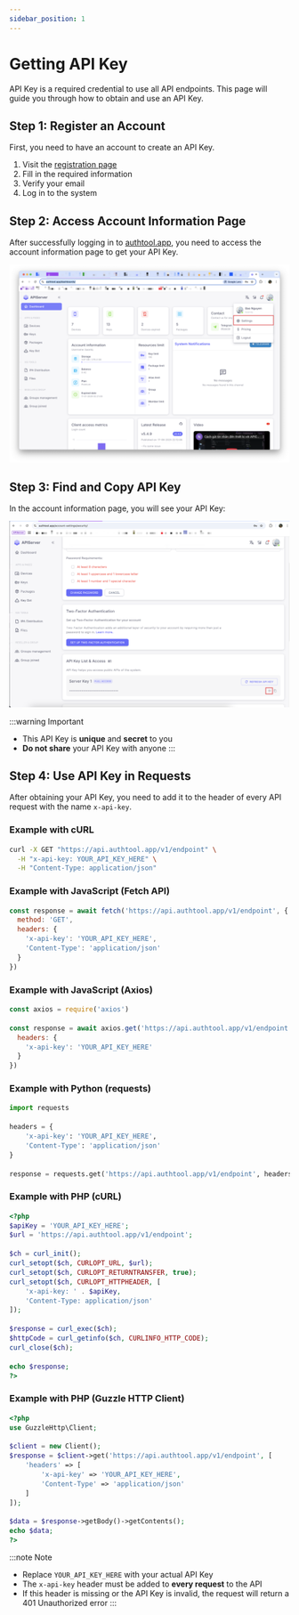 ```yaml
---
sidebar_position: 1
---
```


# Getting API Key

API Key is a required credential to use all API endpoints. This page will guide you through how to obtain and use an API Key.

## Step 1: Register an Account

First, you need to have an account to create an API Key.

1. Visit the [registration page](https://authtool.app/register)
2. Fill in the required information
3. Verify your email
4. Log in to the system

## Step 2: Access Account Information Page

After successfully logging in to [authtool.app](https://authtool.app), you need to access the account information page to get your API Key.

![Access account information page](./img/step-2.png)

## Step 3: Find and Copy API Key

In the account information page, you will see your API Key:

![Find and copy API Key](./img/step-3.png)

:::warning Important

- This API Key is **unique** and **secret** to you
- **Do not share** your API Key with anyone
  :::

## Step 4: Use API Key in Requests

After obtaining your API Key, you need to add it to the header of every API request with the name `x-api-key`.

### Example with cURL

```bash
curl -X GET "https://api.authtool.app/v1/endpoint" \
  -H "x-api-key: YOUR_API_KEY_HERE" \
  -H "Content-Type: application/json"
```

### Example with JavaScript (Fetch API)

```javascript
const response = await fetch('https://api.authtool.app/v1/endpoint', {
  method: 'GET',
  headers: {
    'x-api-key': 'YOUR_API_KEY_HERE',
    'Content-Type': 'application/json'
  }
})
```

### Example with JavaScript (Axios)

```javascript
const axios = require('axios')

const response = await axios.get('https://api.authtool.app/v1/endpoint', {
  headers: {
    'x-api-key': 'YOUR_API_KEY_HERE'
  }
})
```

### Example with Python (requests)

```python
import requests

headers = {
    'x-api-key': 'YOUR_API_KEY_HERE',
    'Content-Type': 'application/json'
}

response = requests.get('https://api.authtool.app/v1/endpoint', headers=headers)
```

### Example with PHP (cURL)

```php
<?php
$apiKey = 'YOUR_API_KEY_HERE';
$url = 'https://api.authtool.app/v1/endpoint';

$ch = curl_init();
curl_setopt($ch, CURLOPT_URL, $url);
curl_setopt($ch, CURLOPT_RETURNTRANSFER, true);
curl_setopt($ch, CURLOPT_HTTPHEADER, [
    'x-api-key: ' . $apiKey,
    'Content-Type: application/json'
]);

$response = curl_exec($ch);
$httpCode = curl_getinfo($ch, CURLINFO_HTTP_CODE);
curl_close($ch);

echo $response;
?>
```

### Example with PHP (Guzzle HTTP Client)

```php
<?php
use GuzzleHttp\Client;

$client = new Client();
$response = $client->get('https://api.authtool.app/v1/endpoint', [
    'headers' => [
        'x-api-key' => 'YOUR_API_KEY_HERE',
        'Content-Type' => 'application/json'
    ]
]);

$data = $response->getBody()->getContents();
echo $data;
?>
```

:::note Note

- Replace `YOUR_API_KEY_HERE` with your actual API Key
- The `x-api-key` header must be added to **every request** to the API
- If this header is missing or the API Key is invalid, the request will return a 401 Unauthorized error
  :::
